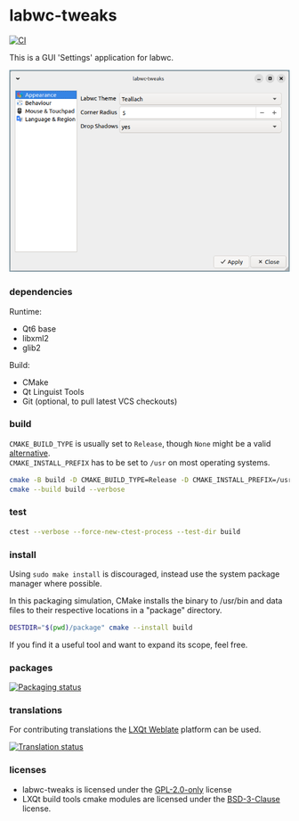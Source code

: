 # labwc-tweaks

[![CI]](https://github.com/labwc/labwc-tweaks/actions/workflows/build.yml)

This is a GUI 'Settings' application for labwc.

<img src="data/screenshot.png"/>

### dependencies

Runtime:

- Qt6 base
- libxml2
- glib2

Build:

- CMake
- Qt Linguist Tools
- Git (optional, to pull latest VCS checkouts)

### build

`CMAKE_BUILD_TYPE` is usually set to `Release`, though `None` might be a valid [alternative].<br>
`CMAKE_INSTALL_PREFIX` has to be set to `/usr` on most operating systems.

```bash
cmake -B build -D CMAKE_BUILD_TYPE=Release -D CMAKE_INSTALL_PREFIX=/usr -W no-dev
cmake --build build --verbose
```

### test

```bash
ctest --verbose --force-new-ctest-process --test-dir build
```

### install

Using `sudo make install` is discouraged, instead use the system package manager where possible.

In this packaging simulation, CMake installs the binary to /usr/bin
and data files to their respective locations in a "package" directory.

```bash
DESTDIR="$(pwd)/package" cmake --install build
```

If you find it a useful tool and want to expand its scope, feel free.

### packages

[![Packaging status]](https://repology.org/project/labwc-tweaks/versions)

### translations

For contributing translations the [LXQt Weblate] platform can be used.

[![Translation status]](https://translate.lxqt-project.org/widgets/labwc/)

### licenses

- labwc-tweaks is licensed under the [GPL-2.0-only] license
- LXQt build tools cmake modules are licensed under the [BSD-3-Clause] license.


[alternative]:          https://wiki.archlinux.org/title/CMake_package_guidelines#Fixing_the_automatic_optimization_flag_override
[BSD-3-Clause]:         BSD-3-Clause
[CI]:                   https://github.com/labwc/labwc-tweaks/actions/workflows/build.yml/badge.svg
[GPL-2.0-only]:         LICENSE
[LXQt Weblate]:         https://translate.lxqt-project.org/projects/labwc/labwc-tweaks/
[Packaging status]:     https://repology.org/badge/vertical-allrepos/labwc-tweaks.svg
[Translation status]:   https://translate.lxqt-project.org/widgets/labwc/-/labwc-tweaks/multi-auto.svg

